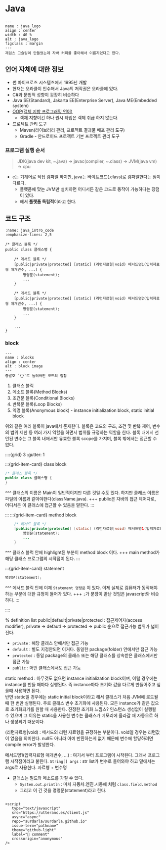 # Java

```{figure} https://i.namu.wiki/i/zQ09oXQUxhmIJDQmQNV38Zr0_Mot9Ey-RF6fTTonYvyUYHHG-W0oDQ4cHUqfC1KVyuTiE3mOWYLnOi4n3LQ28qp1sWAq40oHOrae5PpHdn2knPQmaoXjv8RVXMteV_3WKKG8Ts893bAzcjlQqotQQA.svg
---
name : java_logo
align : center
width : 40 %
alt : java_logo
figclass : margin
---
제임스 고슬링이 만들었는데 자바 커피를 좋아해서 이름지었다고 한다.
```

## 언어 자체에 대한 정보

- 썬 마이크로즈 시스템즈에서 1995년 개발
- 현재는 오라클이 인수해서 Java의 저작권은 오라클에 있다.
- C#과 문법적 성향이 굉장히 비슷하다
- Java SE(Standard), Jakarta EE(Enterprise Server), Java ME(Embedded system)
- [OOP(객체 지향 프로그래밍 언어)](oop)
  - 객체 지향이긴 하나 원시 타입은 객체 취급 하지 않는다.
- 프로젝트 관리 도구
  - Maven(라이브러리 관리, 프로젝트 결과물 배포 관리 도구)
  - Gradle - 안드로이드 프로젝트 기본 프로젝트 관리 도구

### 프로그램 실행 순서

> JDK(java dev kit, ~.java) $\to$ javac(compiler, ~.class) $\to$ JVM(java vm) $\to$ cpu

- c는 기계어로 직접 컴파일 하지만, java는 바이트코드(.class)로 컴파일한다는 점이 다르다.
  - 플랫폼에 맞는 JVM만 설치하면 어디서든 같은 코드로 동작이 가능하다는 장점이 있다.
  - 해서 **플랫폼 독립적**이라고 한다.

## 코드 구조

```{code-block} java
:name: java_intro_code
:emphasize-lines: 2,5

/* 클래스 블록 */
public class 클래스명 {

    /* 메서드 블록 */
    [public|private|protected] [static] (리턴자료형|void) 메서드명1(입력자료형 매개변수, ...) {
        명령문(statement);
        ...
    }

    /* 메서드 블록 */
    [public|private|protected] [static] (리턴자료형|void) 메서드명2(입력자료형 매개변수, ...) {
        명령문(statement);
        ...
    }

    ...
}
```

### block

```{figure} https://wikidocs.net/images/page/278/02-1_statement.png
---
name : blocks
align : center
alt : block image
---
중괄호 `{}`로 둘러싸인 코드의 집합
```

1. 클래스 블럭
2. 메소드 블록(Method Blocks)
3. 조건문 블록(Conditional Blocks)
4. 반복문 블록(Loop Blocks)
5. 익명 블록(Anonymous block) - instance initialization block, static initial block

위와 같은 여러 블록이 java에서 존재한다. 블록은 코드의 구조, 조건 및 반복 제어, 변수의 범위 제한 등 여러 가지 역할을 하면서 범위를 규정하는 역할을 한다. 블록 내에서 선언된 변수는 그 블록 내애서만 유효한 블록 scope를 가지며, 블록 밖에서는 접근할 수 없다.

::::{grid} 3
:gutter: 1

:::{grid-item-card} class block
```java
/* 클래스 블록 */
public class 클래스명 {
}
```
^^^
클래스의 이름은 Main이 일반적이지만 다른 것일 수도 있다. 하지만 클래스 이름은 파일의 이름과 같아야한다(className.java).
+++
public은 자바의 접근 제어자로, 어디서든 이 클래스에 접근할 수 있음을 말한다.
:::

:::
:::{grid-item-card} method block
```java
    /* 메서드 블록 */
    [public|private|protected] [static] (리턴자료형|void) 메서드명1(입력자료형 매개변수, ...) {
        명령문(statement);
        ...
    }
```
^^^
클래스 블럭 안에 highlight된 부분이 method block 이다.
+++
main method가 해당 클래스 프로그램의 시작점이 된다.
:::

:::{grid-item-card} statement
```java
명령문(statement);
```
^^^
메서드 블럭 안에 이제 `Statement 명령문` 이 있다. 이제 실제로 컴퓨터가 동작해야하는 부분에 대한 규정이 들어가 있다.
+++
`;`가 문장이 끝난 것임은 javascript와 비슷하다.
:::

::::

% definition list
public|default|private|protected
: 접근제어자(access modifier), private $\to$ defautl $\to$ protected $\to$ public 순으로 접근가능 범위가 넓어진다.
- `private` : 해당 클래스 안에서만 접근 가능
- `default` : 별도 지정안되면 이거다. 동일한 package(folder) 안에서만 접근 가능
- `protected` : 동일 package의 클래스 또는 해당 클래스를 상속받은 클래스에서만 접근 가능
- `public` : 어떤 클래스에서도 접근 가능

static method
: 아무것도 없으면 instance initialization block이며, 이럴 경우에는 instance를 만들 때마다 실행된다. 즉 instance마다 초기화 값을 다르게 만들어주고 싶을때 사용하면 된다.\
반면 static일 경우에는 static initial block이라고 해서 클래스가 처음 JVM에 로드될 때 한 번만 실행된다. 주로 클래스 변수 초기화에 사용된다. 모든 instance가 같은 값으로 초기화되기를 원할 때 사용한다. 진정한 초기화 느낌스? 인스턴스 생성없이 실행될 수 있으며 그 이유는 static을 사용한 변수는 클래스가 메모리에 올라갈 때 자동으로 하나 생성되기 때문이다.

(리턴자료형|void)
: 메서드의 리턴 자료형을 규정하는 부분이다. void일 경우는 리턴값이 없음을 의미한다. null도 아니라 아예 반환하는게 없기 때문에 변수에 할당하려면 compile error가 발생한다.

메서드명1(입력자료형 매개변수, ...)
: 여기서 부터 프로그램이 시작된다. 그래서 프로그램 시작점이라고 불린다. `String[] args` : str list가 변수로 들어와야 하고 밑에서는 args로 사용한다. 자료형 + 변수명

- 클래스는 필드와 메소드를 가질 수 있다.
  - `System.out.println` : 마치 자동차.엔진.시동해 처럼 `class.field.method`
  - 그리고 이 긴 것을 명령문(statement)라고 한다.

```{tableofcontents}
```

```{raw} html
<script
   type="text/javascript"
   src="https://utteranc.es/client.js"
   async="async"
   repo="surdarla/surdarla.github.io"
   issue-term="pathname"
   theme="github-light"
   label="💬 comment"
   crossorigin="anonymous"
/>
```
